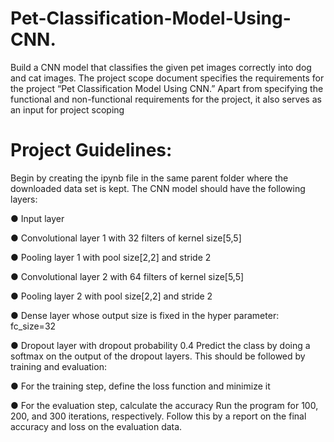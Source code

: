 # Pet-Classification-Model-Using-CNN.
Build a CNN model that classifies the given pet images correctly into dog and cat images.  The project scope document specifies the requirements for the project “Pet Classification Model Using CNN.” Apart from specifying the functional and non-functional requirements for the project, it also serves as an input for project scoping

# Project Guidelines:

Begin by creating the ipynb file in the same parent folder where the downloaded data set is kept. The CNN model should have the following layers: 

● Input layer 

● Convolutional layer 1 with 32 filters of kernel size[5,5] 

● Pooling layer 1 with pool size[2,2] and stride 2 

● Convolutional layer 2 with 64 filters of kernel size[5,5] 

● Pooling layer 2 with pool size[2,2] and stride 2 

● Dense layer whose output size is fixed in the hyper parameter: fc_size=32 

● Dropout layer with dropout probability 0.4 
Predict the class by doing a softmax on the output of the dropout layers. 
This should be followed by training and evaluation: 

● For the training step, define the loss function and minimize it 

● For the evaluation step, calculate the accuracy 
Run the program for 100, 200, and 300 iterations, respectively. Follow this by a report on the final accuracy and loss on the evaluation data. 
